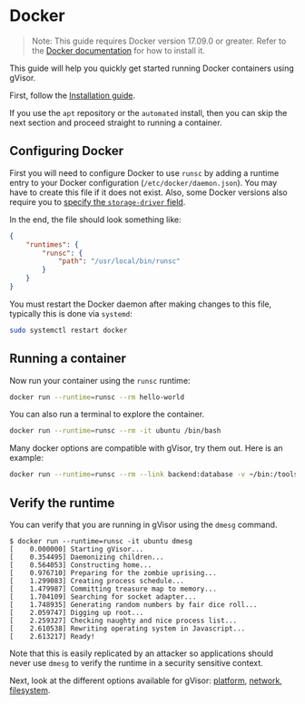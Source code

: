 # Docker

> Note: This guide requires Docker version 17.09.0 or greater. Refer to the
> [Docker documentation][docker] for how to install it.

This guide will help you quickly get started running Docker containers using
gVisor.

First, follow the [Installation guide][install].

If you use the `apt` repository or the `automated` install, then you can skip
the next section and proceed straight to running a container.

## Configuring Docker

First you will need to configure Docker to use `runsc` by adding a runtime entry
to your Docker configuration (`/etc/docker/daemon.json`). You may have to create
this file if it does not exist. Also, some Docker versions also require you to
[specify the `storage-driver` field][storage-driver].

In the end, the file should look something like:

```json
{
    "runtimes": {
        "runsc": {
            "path": "/usr/local/bin/runsc"
        }
    }
}
```

You must restart the Docker daemon after making changes to this file, typically
this is done via `systemd`:

```bash
sudo systemctl restart docker
```

## Running a container

Now run your container using the `runsc` runtime:

```bash
docker run --runtime=runsc --rm hello-world
```

You can also run a terminal to explore the container.

```bash
docker run --runtime=runsc --rm -it ubuntu /bin/bash
```

Many docker options are compatible with gVisor, try them out. Here is an
example:

```bash
docker run --runtime=runsc --rm --link backend:database -v ~/bin:/tools:ro -p 8080:80 --cpus=0.5 -it busybox telnet towel.blinkenlights.nl
```

## Verify the runtime

You can verify that you are running in gVisor using the `dmesg` command.

```text
$ docker run --runtime=runsc -it ubuntu dmesg
[    0.000000] Starting gVisor...
[    0.354495] Daemonizing children...
[    0.564053] Constructing home...
[    0.976710] Preparing for the zombie uprising...
[    1.299083] Creating process schedule...
[    1.479987] Committing treasure map to memory...
[    1.704109] Searching for socket adapter...
[    1.748935] Generating random numbers by fair dice roll...
[    2.059747] Digging up root...
[    2.259327] Checking naughty and nice process list...
[    2.610538] Rewriting operating system in Javascript...
[    2.613217] Ready!
```

Note that this is easily replicated by an attacker so applications should never
use `dmesg` to verify the runtime in a security sensitive context.

Next, look at the different options available for gVisor: [platform][platforms],
[network][networking], [filesystem][filesystem].

[docker]: https://docs.docker.com/install/
[storage-driver]: https://docs.docker.com/engine/reference/commandline/dockerd/#daemon-storage-driver
[install]: /docs/user_guide/install/
[filesystem]: /docs/user_guide/filesystem/
[networking]: /docs/user_guide/networking/
[platforms]: /docs/user_guide/platforms/
